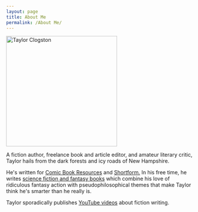 ```yaml
---
layout: page
title: About Me
permalink: /About Me/
---
```

<img src="https://pub-703d043c3a214d488b540515f78102d4.r2.dev/88321203_1782410191901691_1534050468592877568_n.jpg" alt="Taylor Clogston" width="300"/>

A fiction author, freelance book and article editor, and amateur literary critic, Taylor hails from the dark forests and icy roads of New Hampshire.

He's written for [Comic Book Resources](https://www.cbr.com/author/taylor-clogston "Comic Book Resources") and [Shortform.](https://shortform.com "Shortform.") In his free time, he writes [science fiction and fantasy books](https://www.amazon.com/Taylor-Clogston/e/B0776YWS6N "science fiction and fantasy books") which combine his love of ridiculous fantasy action with pseudophilosophical themes that make Taylor think he's smarter than he really is.

Taylor sporadically publishes [YouTube videos](https://www.youtube.com/channel/UC17WQQbzMb-tYpLTCu_28YQ "YouTube videos") about fiction writing.